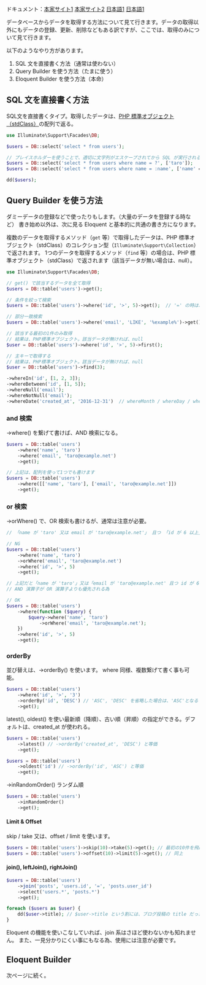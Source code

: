 ドキュメント：[本家サイト1](https://laravel.com/docs/11.x/database#running-queries) [本家サイト2](https://readouble.com/laravel/11.x/ja/database.html#running-queries)  [日本語1](https://laravel.com/docs/11.x/queries)  [日本語1](https://readouble.com/laravel/11.x/ja/queries.html)

データベースからデータを取得する方法について見て行きます。データの取得以外にもデータの登録、更新、削除などもある訳ですが、ここでは、取得のみについて見て行きます。

以下のようなやり方があります。
1. SQL 文を直接書く方法（通常は使わない）
2. Query Builder を使う方法（たまに使う）
3. Eloquent Builder を使う方法（本命）

## SQL 文を直接書く方法
SQL文を直接書くタイプ。取得したデータは、[PHP 標準オブジェクト（stdClass）](https://www.php.net/manual/ja/class.stdclass.php)の配列で返る。

```php
use Illuminate\Support\Facades\DB;

$users = DB::select('select * from users');

// プレイスホルダーを使うことで、適切に文字列がエスケープされてから SQL が実行される
$users = DB::select('select * from users where name = ?', ['taro']);
$users = DB::select('select * from users where name = :name', ['name' => 'taro']);

dd($users);
```

## Query Builder を使う方法
ダミーデータの登録などで使ったりもします。（大量のデータを登録する時など）
書き始め以外は、次に見る Eloquent と基本的に共通の書き方になります。

複数のデータを取得するメソッド（`get` 等）で取得したデータは、PHP 標準オブジェクト（stdClass）のコレクション型（`Illuminate\Support\Collection`）で返されます。
1つのデータを取得するメソッド（`find` 等）の場合は、PHP 標準オブジェクト（stdClass）で返されます（該当データが無い場合は、null）。

```php
use Illuminate\Support\Facades\DB;

// get() で該当するデータを全て取得
$users = DB::table('users')->get();

// 条件を絞って検索
$users = DB::table('users')->where('id', '>', 5)->get();  // '=' の時は、省略可能

// 部分一致検索
$users = DB::table('users')->where('email', 'LIKE', '%example%')->get();

// 該当する最初の1件のみ取得
// 結果は、PHP標準オブジェクト。該当データが無ければ、null
$user = DB::table('users')->where('id', '>', 5)->first();

// 主キーで取得する
// 結果は、PHP標準オブジェクト。該当データが無ければ、null
$user = DB::table('users')->find(3);

->whereIn('id', [1, 2, 3]);
->whereBetween('id', [1, 5]);
->whereNull('email');
->whereNotNull('email');
->whereDate('created_at', '2016-12-31')  // whereMonth / whereDay / whereYear / whereTime
```

### and 検索
->where() を繋げて書けば、AND 検索になる。

```php
$users = DB::table('users')
    ->where('name', 'taro')
    ->where('email', 'taro@example.net')
    ->get();

// 上記は、配列を使って1つでも書けます
$users = DB::table('users')
    ->where([['name', 'taro'], ['email', 'taro@example.net']])
    ->get();
```

### or 検索
->orWhere() で、OR 検索も書けるが、通常は注意が必要。

```php
// 「name が 'taro' 又は email が 'taro@example.net'」 且つ 「id が 6 以上」を検索する場合

// NG
$users = DB::table('users')
    ->where('name', 'taro')
    ->orWhere('email', 'taro@example.net')
    ->where('id', '>', 5)
    ->get();

// 上記だと「name が 'taro'」又は「email が 'taro@example.net' 且つ id が 6 以上」で検索されてしまう。
// AND 演算子が OR 演算子よりも優先される為

// OK
$users = DB::table('users')
    ->where(function ($query) {
        $query->where('name', 'taro')
            ->orWhere('email', 'taro@example.net');
    })
    ->where('id', '>', 5)
    ->get();
```

### orderBy
並び替えは、->orderBy() を使います。
where 同様、複数繋げて書く事も可能。

```php
$users = DB::table('users')
    ->where('id', '>', '3')
    ->orderBy('id', 'DESC') // 'ASC', 'DESC' を省略した場合は、'ASC'となる ->orderByDesc('id') もあり。
    ->get();
```

latest(), oldest() を使い最新順（降順）、古い順（昇順）の指定ができる。デフォルトは、created_at が使われる。

```php
$users = DB::table('users')
    ->latest() // ->orderBy('created_at', 'DESC') と等価
    ->get();

$users = DB::table('users')
    ->oldest('id') // ->orderBy('id', 'ASC') と等価
    ->get();
```

->inRandomOrder() ランダム順

```php
$users = DB::table('users')
    ->inRandomOrder()
    ->get();
```

#### Limit & Offset
skip / take 又は、offset / limit を使います。

```php
$users = DB::table('users')->skip(10)->take(5)->get(); // 最初の10件を飛ばして、5件限定で取得。
$users = DB::table('users')->offset(10)->limit(5)->get(); // 同上
```

#### join(), leftJoin(), rightJoin()

```php
$users = DB::table('users')
    ->join('posts', 'users.id', '=', 'posts.user_id')
    ->select('users.*', 'posts.*')
    ->get();

foreach ($users as $user) {
	dd($user->title); // $user->title という割には、ブログ投稿の title だったり。
}
```

Eloquent の機能を使いこなしていれば、join 系はさほど使わないかも知れません。
また、一見分かりにくい事にもなる為、使用には注意が必要です。

## Eloquent Builder
次ページに続く。